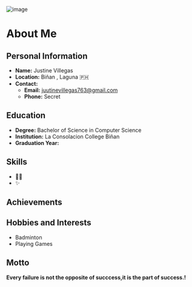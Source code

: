 ![image](https://github.com/user-attachments/assets/19911ddd-946f-4539-b302-56e6f6bb5e97)





# About Me

## Personal Information
- **Name:** Justine Villegas
- **Location:** Biñan , Laguna 🇵🇭
- **Contact:** 
  - **Email:** juutinevillegas763@gmail.com 
  - **Phone:** Secret

## Education
- **Degree:** Bachelor of Science in Computer Science
- **Institution:** La Consolacion College Biñan 
- **Graduation Year:** 


## Skills
- 🤷‍♀️
- ✨


## Achievements



## Hobbies and Interests
- Badminton
- Playing Games
  

## Motto
**Every failure is not the opposite of succcess,it is the part of success.!**
